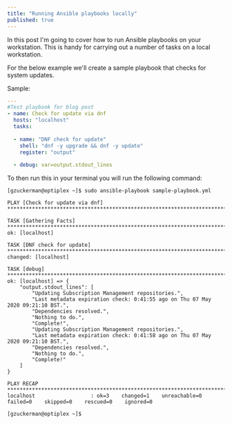 ```yaml
---
title: "Running Ansible playbooks locally"
published: true
---
```


In this post I'm going to cover how to run Ansible playbooks on your workstation. This is handy for carrying out a number of tasks on a local workstation.

For the below example we'll create a sample playbook that checks for system updates. 

Sample:
```yaml
---
#Test playbook for blog post
- name: Check for update via dnf
  hosts: "localhost"
  tasks:
  
  - name: "DNF check for update"
    shell: "dnf -y upgrade && dnf -y update"
    register: "output"
    
  - debug: var=output.stdout_lines
```
To then run this in your terminal you will run the following command:

```console
[gzuckerman@optiplex ~]$ sudo ansible-playbook sample-playbook.yml

PLAY [Check for update via dnf] **********************************************************************************************************

TASK [Gathering Facts] *******************************************************************************************************************
ok: [localhost]

TASK [DNF check for update] **************************************************************************************************************
changed: [localhost]

TASK [debug] *****************************************************************************************************************************
ok: [localhost] => {
    "output.stdout_lines": [
        "Updating Subscription Management repositories.",
        "Last metadata expiration check: 0:41:55 ago on Thu 07 May 2020 09:21:10 BST.",
        "Dependencies resolved.",
        "Nothing to do.",
        "Complete!",
        "Updating Subscription Management repositories.",
        "Last metadata expiration check: 0:41:58 ago on Thu 07 May 2020 09:21:10 BST.",
        "Dependencies resolved.",
        "Nothing to do.",
        "Complete!"
    ]
}

PLAY RECAP *******************************************************************************************************************************
localhost                  : ok=3    changed=1    unreachable=0    failed=0    skipped=0    rescued=0    ignored=0   

[gzuckerman@optiplex ~]$

```
